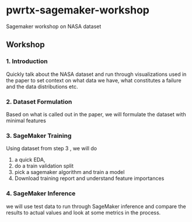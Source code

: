 # pwrtx-sagemaker-workshop
Sagemaker workshop on NASA dataset

## Workshop 

### 1. Introduction
Quickly talk about the NASA dataset and run through visualizations used in the paper to set context on what data we have, what constitutes a failure and the data distributions etc.

### 2. Dataset Formulation
Based on what is called out in the paper, we will formulate the dataset with minimal features

### 3. SageMaker Training 
Using dataset from step 3 , we will do 
1. a quick EDA, 
2. do a train validation split 
3. pick a sagemaker algorithm and train a model 
4. Download training report and understand feature importances

### 4. SageMaker Inference

we will use test data to run through SageMaker inference and compare the results to actual values and look at some metrics in the process.
